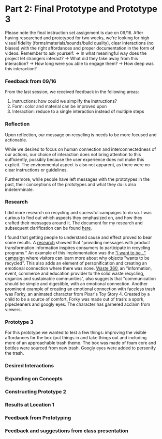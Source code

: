 # Part 2: Final Prototype and Prototype 3 #

Please note the final instruction set assignment is due on 09/16. After having researched and prototyped for two weeks, we're looking for high visual fidelity (forms/materials/sounds/build quality), clear interactions (no biases) with the right affordances and proper documentation in the form of videos. Remember to ask yourself:
-> In what meaningful way does the project let strangers interact? 
-> What did they take away from this interaction? 
-> How long were you able to engage them? 
-> How deep was this interaction?

### Feedback from 09/16 ###
From the last session, we received feedback in the following areas:
1. Instructions: how could we simplify the instructions?
2. Form: color and material can be improved upon
3. Interaction: reduce to a single interaction instead of multiple steps

### Reflection ###
Upon reflection, our message on recycling is needs to be more focused and actionable. 

While we desired to focus on human connection and interconnectedness of our actions, our choice of interaction does not bring attention to this sufficiently, possibly because the user experience does not make this explicit. The environmental aspect is also not apparent, as there were no clear instructions or guidelines. 

Furthermore, while people have left messages with the prototypes in the past, their conceptions of the prototypes and what they do is also indeterminate.

### Research ###
I did more research on recycling and sucessful campaigns to do so. I was curious to find out which aspects they emphasized on, and how they crafted their messages around it. The document for my research and subsequent clarification can be found [here](https://docs.google.com/document/d/1NkGtNEuZlrubeVfR49nlb_D5A7fKxIVrrl_A1aC6YjU/edit). 

I found that getting people to understand cause and effect proved to bear some results. A [research](https://journals.sagepub.com/doi/full/10.1177/0022242919842167) showed that "providing messages with product transformation information inspires consumers to participate in recycling programs." An example of this implementation was the ["I want to be..." campaign](https://berecycled.org/) where visitors can learn more about why objects "wants to be recycled". This also adds an element of personification and creating an emotional connection where there was none. [Waste 360](https://www.waste360.com/recycling/how-get-people-recycle-right), an "information, event, commerce and education provider to the solid waste recycling, organics and sustainable communities", also suggests that "communication should be simple and digestible, with an emotional connection. Another prominent example of creating an emotional connection with faceless trash was Forky, an animated character from Pixar's Toy Story 4. Created by a child to be a source of comfort, Forky was made out of trash: a spork, pipecleaners and googly eyes. The character has garnered acclaim from viewers.

### Prototype 3 ###
For this prototype we wanted to test a few things: improving the visible affordances for the box (put things in and take things out and including more of an approachable trash theme. The box was made of foam core and bottles were sourced from new trash. Googly eyes were added to personify the trash.

### Desired Interactions ###

### Expanding on Concepts ###


### Constructing Prototype 2 ###


### Results at Location 1 ###


### Feedback from Prototyping ###


### Feedback and suggestions from class presentation ###







